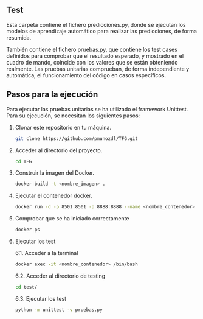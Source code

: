## Test

Esta carpeta contiene el fichero predicciones.py, donde se ejecutan los modelos de aprendizaje automático para realizar las predicciones, de forma resumida.

También contiene el fichero pruebas.py, que contiene los test cases definidos para comprobar que el resultado esperado, y mostrado en el cuadro de mando, coincide con
los valores que se están obteniendo realmente. Las pruebas unitarias comprueban, de forma independiente y automática, el funcionamiento del código en casos específicos. 

##  Pasos para la ejecución

Para ejecutar las pruebas unitarias se ha utilizado el framework Unittest. Para su ejecución, se necesitan los siguientes pasos:
1. Clonar este repositorio en tu máquina.
    ```bash
    git clone https://github.com/pmunozdl/TFG.git
    ```

2. Acceder al directorio del proyecto.
    ```bash
    cd TFG  
    ```

3. Construir la imagen del Docker.
    ```bash
    docker build -t <nombre_imagen> .
    ```

4. Ejecutar el contenedor docker.
    ```bash
    docker run -d -p 8501:8501 -p 8888:8888 --name <nombre_contenedor> <nombre_imagen>
    ```

5. Comprobar que se ha iniciado correctamente
    ```bash
    docker ps   
    ```

6. Ejecutar los test

    6.1. Acceder a la terminal
    ```bash
    docker exec -it <nombre_contenedor> /bin/bash   
    ```
    6.2. Acceder al directorio de testing
    ```bash
    cd test/  
    ```
    6.3. Ejecutar los test
    ```bash
    python -m unittest -v pruebas.py   
    ```